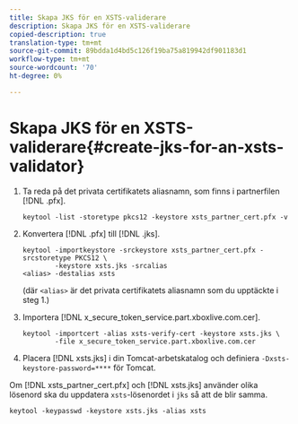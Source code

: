 ```yaml
---
title: Skapa JKS för en XSTS-validerare
description: Skapa JKS för en XSTS-validerare
copied-description: true
translation-type: tm+mt
source-git-commit: 89bdda1d4bd5c126f19ba75a819942df901183d1
workflow-type: tm+mt
source-wordcount: '70'
ht-degree: 0%

---
```



# Skapa JKS för en XSTS-validerare{#create-jks-for-an-xsts-validator}

1. Ta reda på det privata certifikatets aliasnamn, som finns i partnerfilen [!DNL .pfx].

   ```
   keytool -list -storetype pkcs12 -keystore xsts_partner_cert.pfx -v 
   ```

1. Konvertera [!DNL .pfx] till [!DNL .jks].

   ```
   keytool -importkeystore -srckeystore xsts_partner_cert.pfx -srcstoretype PKCS12 \  
           -keystore xsts.jks -srcalias  
   <alias> -destalias xsts
   ```

   (där `<alias>` är det privata certifikatets aliasnamn som du upptäckte i steg 1.)
1. Importera [!DNL x_secure_token_service.part.xboxlive.com.cer].

   ```
   keytool -importcert -alias xsts-verify-cert -keystore xsts.jks \  
           -file x_secure_token_service.part.xboxlive.com.cer 
   ```

1. Placera [!DNL xsts.jks] i din Tomcat-arbetskatalog och definiera `-Dxsts-keystore-password=****` för Tomcat.

Om [!DNL xsts_partner_cert.pfx] och [!DNL xsts.jks] använder olika lösenord ska du uppdatera `xsts`-lösenordet i `jks` så att de blir samma.

```
keytool -keypasswd -keystore xsts.jks -alias xsts 
```

